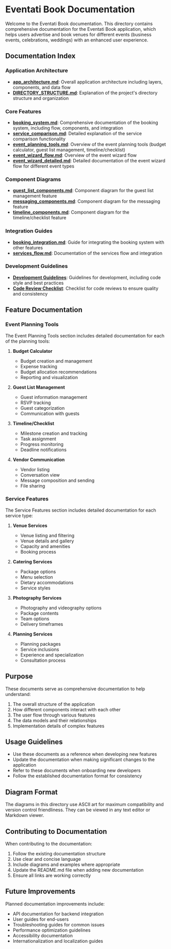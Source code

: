 # Eventati Book Documentation

Welcome to the Eventati Book documentation. This directory contains comprehensive documentation for the Eventati Book application, which helps users advertise and book venues for different events (business events, celebrations, weddings) with an enhanced user experience.

## Documentation Index

### Application Architecture

- **[app_architecture.md](app_architecture.md)**: Overall application architecture including layers, components, and data flow
- **[DIRECTORY_STRUCTURE.md](../DIRECTORY_STRUCTURE.md)**: Explanation of the project's directory structure and organization

### Core Features

- **[booking_system.md](booking_system.md)**: Comprehensive documentation of the booking system, including flow, components, and integration
- **[service_comparison.md](service_comparison.md)**: Detailed explanation of the service comparison functionality
- **[event_planning_tools.md](event_planning_tools.md)**: Overview of the event planning tools (budget calculator, guest list management, timeline/checklist)
- **[event_wizard_flow.md](event_wizard_flow.md)**: Overview of the event wizard flow
- **[event_wizard_detailed.md](event_wizard_detailed.md)**: Detailed documentation of the event wizard flow for different event types

### Component Diagrams

- **[guest_list_components.md](component_diagrams/guest_list_components.md)**: Component diagram for the guest list management feature
- **[messaging_components.md](component_diagrams/messaging_components.md)**: Component diagram for the messaging feature
- **[timeline_components.md](component_diagrams/timeline_components.md)**: Component diagram for the timeline/checklist feature

### Integration Guides

- **[booking_integration.md](booking_integration.md)**: Guide for integrating the booking system with other features
- **[services_flow.md](services_flow.md)**: Documentation of the services flow and integration

### Development Guidelines

- **[Development Guidelines](../DEVELOPMENT_GUIDELINES.md)**: Guidelines for development, including code style and best practices
- **[Code Review Checklist](../CODE_REVIEW_CHECKLIST.md)**: Checklist for code reviews to ensure quality and consistency

## Feature Documentation

### Event Planning Tools

The Event Planning Tools section includes detailed documentation for each of the planning tools:

1. **Budget Calculator**
   - Budget creation and management
   - Expense tracking
   - Budget allocation recommendations
   - Reporting and visualization

2. **Guest List Management**
   - Guest information management
   - RSVP tracking
   - Guest categorization
   - Communication with guests

3. **Timeline/Checklist**
   - Milestone creation and tracking
   - Task assignment
   - Progress monitoring
   - Deadline notifications

4. **Vendor Communication**
   - Vendor listing
   - Conversation view
   - Message composition and sending
   - File sharing

### Service Features

The Service Features section includes detailed documentation for each service type:

1. **Venue Services**
   - Venue listing and filtering
   - Venue details and gallery
   - Capacity and amenities
   - Booking process

2. **Catering Services**
   - Package options
   - Menu selection
   - Dietary accommodations
   - Service styles

3. **Photography Services**
   - Photography and videography options
   - Package contents
   - Team options
   - Delivery timeframes

4. **Planning Services**
   - Planning packages
   - Service inclusions
   - Experience and specialization
   - Consultation process

## Purpose

These documents serve as comprehensive documentation to help understand:

1. The overall structure of the application
2. How different components interact with each other
3. The user flow through various features
4. The data models and their relationships
5. Implementation details of complex features

## Usage Guidelines

- Use these documents as a reference when developing new features
- Update the documentation when making significant changes to the application
- Refer to these documents when onboarding new developers
- Follow the established documentation format for consistency

## Diagram Format

The diagrams in this directory use ASCII art for maximum compatibility and version control friendliness. They can be viewed in any text editor or Markdown viewer.

## Contributing to Documentation

When contributing to the documentation:

1. Follow the existing documentation structure
2. Use clear and concise language
3. Include diagrams and examples where appropriate
4. Update the README.md file when adding new documentation
5. Ensure all links are working correctly

## Future Improvements

Planned documentation improvements include:

- API documentation for backend integration
- User guides for end-users
- Troubleshooting guides for common issues
- Performance optimization guidelines
- Accessibility documentation
- Internationalization and localization guides
